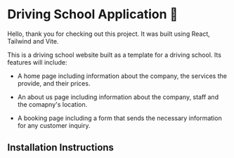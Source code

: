 # Driving School Application 🚗

Hello, thank you for checking out this project. It was built using React, Tailwind and Vite.

This is a driving school website built as a template for a driving school. Its features will include:

- A home page including information about the company, the services the provide, and their prices.

- An about us page including information about the company, staff and the comapny's location.

- A booking page including a form that sends the necessary information for any customer inquiry.

## Installation Instructions
